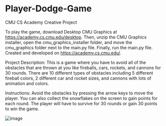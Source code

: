 # Player-Dodge-Game
CMU CS Academy Creative Project

To play the game, download Desktop CMU Graphics at https://academy.cs.cmu.edu/desktop. Then, unzip the CMU Graphics installer, open the cmu_graphics_installer folder, and move the cmu_graphics folder next to the main.py file. Finally, run the main.py file.
Created and developed on https://academy.cs.cmu.edu/.

Project Description: This is a game where you have to avoid all of the obstacles
that are thrown at you like fireballs, cars, rockets, and cannons for 30 rounds.
There are 10 different types of obstacles including 5 different fireball colors,
2 different car and rocket sizes, and cannons with lots of animation and colors.

Instructions: Avoid the obstacles by pressing the arrow keys to move the player.
You can also collect the snowflakes on the screen to gain points for each round.
The player will have to survive for 30 rounds or gain 30 points to win the game.

![image](https://github.com/user-attachments/assets/817b1028-18c6-43ec-a390-e027b3f85f37)
